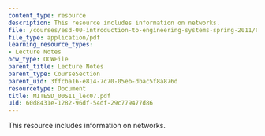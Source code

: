 ```yaml
---
content_type: resource
description: This resource includes information on networks.
file: /courses/esd-00-introduction-to-engineering-systems-spring-2011/60d8431e128296df54df29c779477d86_MITESD_00S11_lec07.pdf
file_type: application/pdf
learning_resource_types:
- Lecture Notes
ocw_type: OCWFile
parent_title: Lecture Notes
parent_type: CourseSection
parent_uid: 3ffcba16-e814-7c70-05eb-dbac5f8a876d
resourcetype: Document
title: MITESD_00S11_lec07.pdf
uid: 60d8431e-1282-96df-54df-29c779477d86
---
```

This resource includes information on networks.

